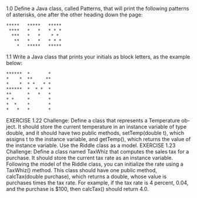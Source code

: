 1.0 Define a Java class, called Patterns, that will print the following patterns of asterisks, one after the other
heading down the page:

    *****   *****   *****
     ****   *   *   * * *
      ***   *   *    * *
       **   *   *   * * *
        *   *****   *****

1.1 Write a Java class that prints your initials as block letters, as the example below:

    ******  *       *
    *    *  **     **
    *    *  * *   * *
    ******  *  * *  *
    **      *   *   *
    * *     *       *
    *  *    *       *
    *   *   *       *

EXERCISE 1.22 Challenge: Define a class that represents a Temperature ob-
ject. It should store the current temperature in an instance variable of type
double, and it should have two public methods, setTemp(double t), which
assigns t to the instance variable, and getTemp(), which returns the value of
the instance variable. Use the Riddle class as a model.
EXERCISE 1.23 Challenge: Define a class named TaxWhiz that computes the
sales tax for a purchase. It should store the current tax rate as an instance
variable. Following the model of the Riddle class, you can initialize the rate
using a TaxWhiz() method. This class should have one public method,
calcTax(double purchase), which returns a double, whose value is
purchases times the tax rate. For example, if the tax rate is 4 percent, 0.04, and
the purchase is $100, then calcTax() should return 4.0.